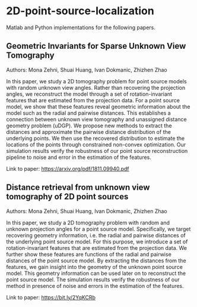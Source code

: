 # 2D-point-source-localization
Matlab and Python implementations for the following papers.

## Geometric Invariants for Sparse Unknown View Tomography
Authors: Mona Zehni, Shuai Huang, Ivan Dokmanic, Zhizhen Zhao

In this paper, we study a 2D tomography problem for point source models with random unknown view angles. 
Rather than recovering the projection angles, we reconstruct the model through a set of rotation-invariant features that are estimated from the projection data. For a point source model, we show that these features reveal geometric information about the model such as the radial and pairwise distances. This establishes a connection between unknown view tomography and unassigned distance geometry problem (uDGP). We propose new methods to extract the distances and approximate the pairwise distance distribution of the underlying points. We then use the recovered distribution to estimate the locations of the points through constrained non-convex optimization. Our simulation results verify the robustness of our point source reconstruction pipeline to noise and error in the estimation of the features.

Link to paper: https://arxiv.org/pdf/1811.09940.pdf

## Distance retrieval from unknown view tomography of 2D point sources
Authors: Mona Zehni, Shuai Huang, Ivan Dokmanic, Zhizhen Zhao

In this paper, we study a 2D tomography problem with random and unknown projection angles for a point source model. Specifically, we target recovering geometry information, i.e. the radial and pairwise distances of the underlying point source model. For this purpose, we introduce a set of rotation-invariant features that are estimated from the projection data. We further show these features are functions of the radial and pairwise distances of the point source model. By extracting the distances from the features, we gain insight into the geometry of the unknown point source model. This geometry information can be used later on to reconstruct the point source model. The simulation results verify the robustness of our method in presence of noise and errors in the estimation of the features.

Link to paper: https://bit.ly/2YqKCRb

